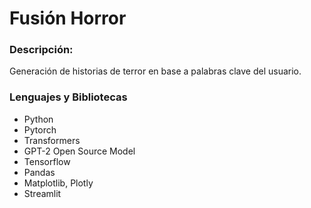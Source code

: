 # Fusión Horror
### Descripción:
Generación de historias de terror en base a palabras clave del usuario.

### Lenguajes y Bibliotecas
- Python
- Pytorch
- Transformers
- GPT-2 Open Source Model
- Tensorflow
- Pandas
- Matplotlib, Plotly
- Streamlit